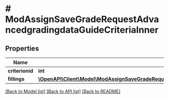 # # ModAssignSaveGradeRequestAdvancedgradingdataGuideCriteriaInner

## Properties

Name | Type | Description | Notes
------------ | ------------- | ------------- | -------------
**criterionid** | **int** | criterion id | [optional]
**fillings** | [**\OpenAPI\Client\Model\ModAssignSaveGradeRequestAdvancedgradingdataGuideCriteriaInnerFillingsInner[]**](ModAssignSaveGradeRequestAdvancedgradingdataGuideCriteriaInnerFillingsInner.md) |  | [optional]

[[Back to Model list]](../../README.md#models) [[Back to API list]](../../README.md#endpoints) [[Back to README]](../../README.md)
